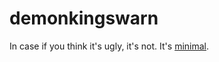 # demonkingswarn

In case if you think it's ugly, it's not. It's <a href="http://motherfuckingwebsite.com/">minimal</a>.
